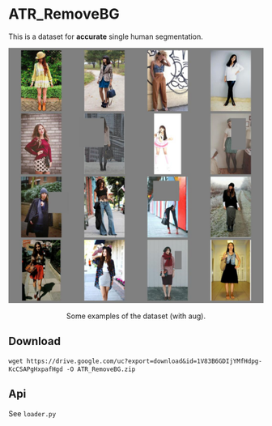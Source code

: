 # ATR_RemoveBG

This is a dataset for **accurate** single human segmentation.

<div align="center">
<img src="example.jpg" width="800px"/>
<p> Some examples of the dataset (with aug).</p>
</div>

## Download

```
wget https://drive.google.com/uc?export=download&id=1V83B6GDIjYMfHdpg-KcCSAPgHxpafHgd -O ATR_RemoveBG.zip

```

## Api

See `loader.py`
